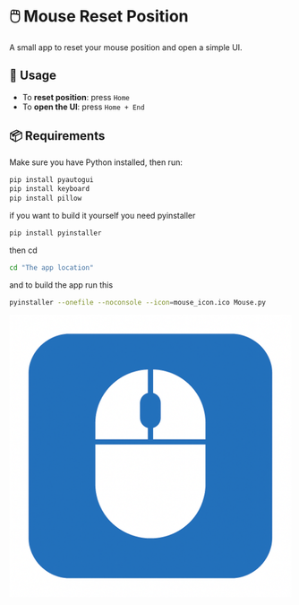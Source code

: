 # 🖱️ Mouse Reset Position

A small app to reset your mouse position and open a simple UI.

## 🔧 Usage
- To **reset position**: press `Home`  
- To **open the UI**: press `Home + End`

## 📦 Requirements
Make sure you have Python installed, then run:
```bash
pip install pyautogui
pip install keyboard
pip install pillow
```
if you want to build it yourself you need pyinstaller
```bash
pip install pyinstaller
```
then cd
```bash
cd "The app location"
```
and to build the app run this
```bash
pyinstaller --onefile --noconsole --icon=mouse_icon.ico Mouse.py
```
![Alt text](mouse_icon.png)
